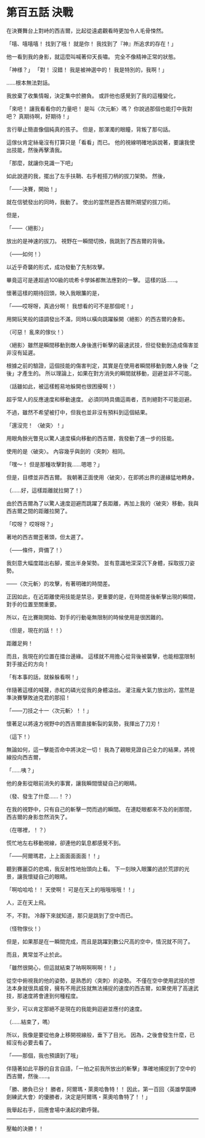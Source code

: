 # 第百五話 決戰

在決賽舞台上對峙的西吉爾，比起從遠處觀看時更加令人毛骨悚然。

「嘻、嘻嘻嘻！ 找到了哦！ 就是你！ 我找到了『神』所追求的存在！」

他一看到我的身影，就這麼叫喊著仰天長嘯。
完全不像精神正常的狀態。

「神様？」
「對！ 沒錯！ 我是被神選中的！ 我是特別的，我啊！」

……根本無法對話。

我放棄了收集情報，決定集中於勝負。
或許他也感覺到了我的這種變化，

「來吧！ 讓我看看你的力量吧！ 是叫〈次元斬〉嗎？ 你說過那個也能打中我對吧？ 真期待啊，好期待！」

言行舉止簡直像個純真的孩子。
但是，那渾濁的眼瞳，背叛了那句話。

這傢伙肯定絲毫沒有打算只是「看看」而已。
他的視線明確地訴說著，要讓我使出技能，然後再擊潰我。

「那麼，就讓你見識一下吧」

如此說道的我，擺出了左手扶鞘、右手輕搭刀柄的拔刀架勢。
然後，

「――決賽，開始！」

就在信號發出的同時，我動了。
使出的當然是西吉爾所期望的拔刀術。

但是，

「――〈絕影〉」

放出的是神速的拔刀。
視野在一瞬間切換，我跳到了西吉爾的背後。

（――如何！）

以近乎奇襲的形式，成功發動了先制攻擊。

畢竟這可是連超過100級的琉希卡學姊都無法應對的一擊。
這樣的話……。

懷著這樣的期待回頭，映入我眼簾的是，

「――哎呀呀，真過分啊！ 我想看的可不是那個呢！」

用開玩笑般的語調發出不滿，同時以橫向跳躍躲開〈絕影〉的西吉爾的身影。

（可惡！ 亂來的傢伙！）

〈絕影〉雖然是瞬間移動到敵人身後進行斬擊的最速武技，但從發動到造成傷害並非沒有延遲。

根據之前的驗證，這個技能的傷害判定，其實是在使用者瞬間移動到敵人身後「之後」才產生的。
所以理論上，如果在對方消失的瞬間就移動，迴避並非不可能。

（話雖如此，被這樣輕易地躲開也很困擾啊！）

超乎常人的反應速度和移動速度。
必須同時具備這兩者，否則絕對不可能迴避。

不過，雖然不希望被打中，但我也並非沒有預料到這個結果。

「還沒完！ 〈破突〉！」

用眼角餘光瞥見以驚人速度橫向移動的西吉爾，我發動了進一步的技能。

使用的是〈破突〉。
內容幾乎與劍的〈突刺〉相同。

「嘿～！ 但是那種攻擊對我……嗯嗯？」

但是，目標並非西吉爾。
我朝著正面使用〈破突〉，在即將出界的邊緣猛地轉身。

（……好，這樣距離就拉開了！）

由於西吉爾為了以驚人速度迴避而跳躍了長距離，再加上我的〈破突〉移動，我與西吉爾之間的距離拉開了。

「哎呀？ 哎呀呀？」

著地的西吉爾歪著頭，但太遲了。

（――條件，齊備了！）

我刻意大幅度踏出右腳，擺出半身架勢。
並有意識地深深沉下身體，採取拔刀姿勢。

――〈次元斬〉的攻擊，有著明確的時間差。

正因如此，在近距離使用技能是禁忌，更重要的是，在時間差後斬擊出現的瞬間，對手的位置至關重要。

所以，在比賽剛開始、對手的行動毫無限制的時候使用是很困難的。

（但是，現在的話！！）

距離足夠！

而且，我現在的位置在擂台邊緣。
這樣就不用擔心從背後被襲擊，也能相當限制對手接近的方向！

「有本事的話，就躲躲看啊！」

伴隨著這樣的喊聲，赤紅的磷光從我的身體溢出。
灌注龐大氣力放出的，當然是準決賽擊敗迪克君的那招！

「――刀技之十一〈次元斬〉！！」

懷著足以將遠方視野中的西吉爾直接斬裂的氣勢，我揮出了刀刃！

（這下！）

無論如何，這一擊能否命中將決定一切！
我為了親眼見證自己全力的結果，將視線投向西吉爾，

「……咦？」

他的身影從眼前消失的事實，讓我瞬間懷疑自己的眼睛。

（發、發生了什麼……！？）

在我的視野中，只有自己的斬擊一閃而過的瞬間。
在連眨眼都來不及的剎那間，西吉爾的身影忽然消失了。

（在哪裡，！？）

慌忙地左右移動視線，卻連他的氣息都感覺不到。

「――阿爾瑪君，上上面面面面面！！」

聽到賽麗亞的悲鳴，我反射性地抬頭向上看。
下一刻映入眼簾的過於荒謬的光景，讓我懷疑自己的眼睛。

「啊哈哈哈！！ 天使啊！ 可是在天上的哦哦哦哦！！」

人，正在天上飛。

不，不對。
冷靜下來就知道，那只是跳到了空中而已。

（怪物傢伙！）

但是，如果那是在一瞬間完成，而且是跳躍到數公尺高的空中，情況就不同了。

而且，異常並不止於此。

「雖然很開心，但這就結束了呐啊啊啊啊！！」

從空中俯視我的他的姿勢，是熟悉的〈突刺〉的姿勢。
不僅在空中使用武技的想法本身就很具威脅，擁有不用武技就無法捕捉的速度的西吉爾，如果使用了高速武技，那速度將會達到何種程度。

至少，可以肯定那絕不是現在的我能夠迴避並應付的速度。

（……結束了，嗎）

所以，我像是要從他身上移開視線般，垂下了目光。
因為，之後會發生什麼，已經沒有必要去看了。

「――那個，我也預讀到了哦」

伴隨著如此平靜的自言自語，「一拍之前我所放出的斬擊」準確地捕捉到了空中的西吉爾，然後……。

「勝、勝負已分！ 勝者，阿爾瑪・萊奧哈魯特！！ 因此，第一百回〈英雄學園捧劍練武大會〉的優勝者，決定是阿爾瑪・萊奧哈魯特了！！」

我舉起右手，回應會場中湧起的歡呼聲。

---

壓軸的決勝！！